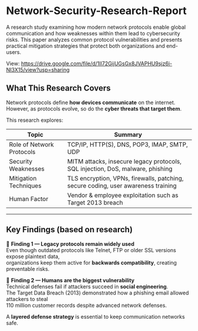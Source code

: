 # Network-Security-Research-Report
 A research study examining how modern network protocols enable global communication and how weaknesses within them lead to cybersecurity risks. This paper analyzes common protocol vulnerabilities and presents practical mitigation strategies that protect both organizations and end-users.

View: https://drive.google.com/file/d/1lI72GijUGsGx8JVAPHU9sjz6i-NI3X15/view?usp=sharing

##  What This Research Covers

Network protocols define **how devices communicate** on the internet.  
However, as protocols evolve, so do the **cyber threats that target them**.

This research explores:

| Topic | Summary |
|-------|---------|
| Role of Network Protocols | TCP/IP, HTTP(S), DNS, POP3, IMAP, SMTP, UDP |
| Security Weaknesses | MITM attacks, insecure legacy protocols, SQL injection, DoS, malware, phishing |
| Mitigation Techniques | TLS encryption, VPNs, firewalls, patching, secure coding, user awareness training |
| Human Factor | Vendor & employee exploitation such as Target 2013 breach |

---

## Key Findings (based on research)

📌 **Finding 1 — Legacy protocols remain widely used**  
Even though outdated protocols like Telnet, FTP or older SSL versions expose plaintext data,  
organizations keep them active for **backwards compatibility**, creating preventable risks.

📌 **Finding 2 — Humans are the biggest vulnerability**  
Technical defenses fail if attackers succeed in **social engineering**.  
The Target Data Breach (2013) demonstrated how a phishing email allowed attackers to steal  
110 million customer records despite advanced network defenses.

A **layered defense strategy** is essential to keep communication networks safe.
